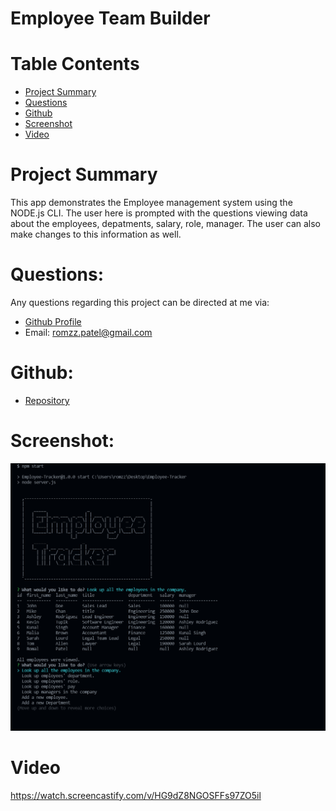 # Employee Team Builder

# Table Contents

- [Project Summary](#Summary)
- [Questions](#Questions)
- [Github](#Repo)
- [Screenshot](#Deployed)
- [Video](#VideoDemo)

# Project Summary

This app demonstrates the Employee management system using the NODE.js CLI. The user here is prompted with the questions viewing data about the employees, depatments, salary, role, manager. The user can also make changes to this information as well.

# Questions:

Any questions regarding this project can be directed at me via:

- [Github Profile](https://github.com/romzzp)
- Email: romzz.patel@gmail.com

# Github:

- [Repository](https://github.com/romzzp/Employee-Tracker)

# Screenshot:

![alt text](./assets/demo.png "Screenshot of the Terminal")

# Video

https://watch.screencastify.com/v/HG9dZ8NGOSFFs97ZO5il
